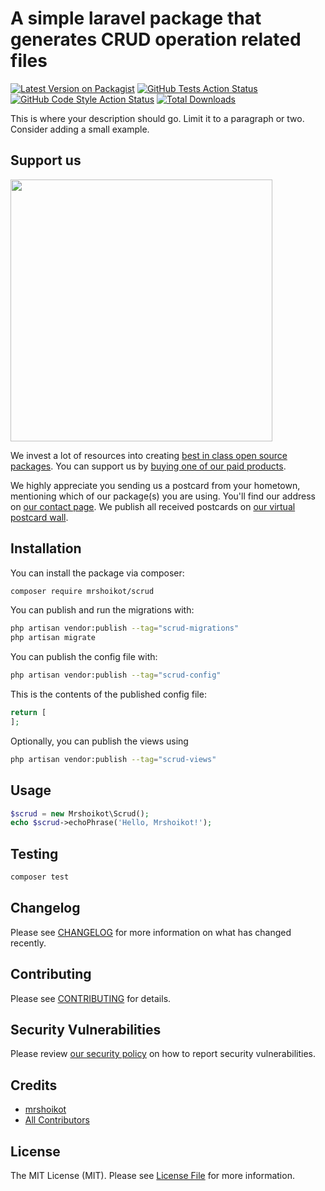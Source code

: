 # A simple laravel package that generates CRUD operation related files

[![Latest Version on Packagist](https://img.shields.io/packagist/v/mrshoikot/scrud.svg?style=flat-square)](https://packagist.org/packages/mrshoikot/scrud)
[![GitHub Tests Action Status](https://img.shields.io/github/actions/workflow/status/mrshoikot/scrud/run-tests.yml?branch=main&label=tests&style=flat-square)](https://github.com/mrshoikot/scrud/actions?query=workflow%3Arun-tests+branch%3Amain)
[![GitHub Code Style Action Status](https://img.shields.io/github/actions/workflow/status/mrshoikot/scrud/fix-php-code-style-issues.yml?branch=main&label=code%20style&style=flat-square)](https://github.com/mrshoikot/scrud/actions?query=workflow%3A"Fix+PHP+code+style+issues"+branch%3Amain)
[![Total Downloads](https://img.shields.io/packagist/dt/mrshoikot/scrud.svg?style=flat-square)](https://packagist.org/packages/mrshoikot/scrud)

This is where your description should go. Limit it to a paragraph or two. Consider adding a small example.

## Support us

[<img src="https://github-ads.s3.eu-central-1.amazonaws.com/scrud.jpg?t=1" width="419px" />](https://spatie.be/github-ad-click/scrud)

We invest a lot of resources into creating [best in class open source packages](https://spatie.be/open-source). You can support us by [buying one of our paid products](https://spatie.be/open-source/support-us).

We highly appreciate you sending us a postcard from your hometown, mentioning which of our package(s) you are using. You'll find our address on [our contact page](https://spatie.be/about-us). We publish all received postcards on [our virtual postcard wall](https://spatie.be/open-source/postcards).

## Installation

You can install the package via composer:

```bash
composer require mrshoikot/scrud
```

You can publish and run the migrations with:

```bash
php artisan vendor:publish --tag="scrud-migrations"
php artisan migrate
```

You can publish the config file with:

```bash
php artisan vendor:publish --tag="scrud-config"
```

This is the contents of the published config file:

```php
return [
];
```

Optionally, you can publish the views using

```bash
php artisan vendor:publish --tag="scrud-views"
```

## Usage

```php
$scrud = new Mrshoikot\Scrud();
echo $scrud->echoPhrase('Hello, Mrshoikot!');
```

## Testing

```bash
composer test
```

## Changelog

Please see [CHANGELOG](CHANGELOG.md) for more information on what has changed recently.

## Contributing

Please see [CONTRIBUTING](CONTRIBUTING.md) for details.

## Security Vulnerabilities

Please review [our security policy](../../security/policy) on how to report security vulnerabilities.

## Credits

- [mrshoikot](https://github.com/mrshoikot)
- [All Contributors](../../contributors)

## License

The MIT License (MIT). Please see [License File](LICENSE.md) for more information.
